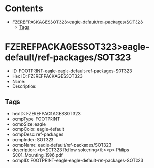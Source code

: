 



Contents
========

* [FZEREFPACKAGESSOT323>eagle-default/ref-packages/SOT323](#fzerefpackagessot323eagle-defaultref-packagessot323)
	* [Tags](#tags)

# FZEREFPACKAGESSOT323>eagle-default/ref-packages/SOT323

- ID: FOOTPRINT-eagle-eagle-default-ref-packages-SOT323
- Hex ID: FZEREFPACKAGESSOT323
- Name: 
- Description: 

## Tags

- hexID: FZEREFPACKAGESSOT323
- oompType: FOOTPRINT
- oompSize: eagle
- oompColor: eagle-default
- oompDesc: ref-packages
- oompIndex: SOT323
- oompName: eagle-default/ref-packages/SOT323
- description: &lt;b&gt;SOT323 Reflow soldering&lt;/b&gt;&lt;p&gt;&#xD;
Philips SC01_Mounting_1996.pdf
- oompID: FOOTPRINT-eagle-eagle-default-ref-packages-SOT323
